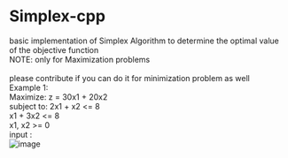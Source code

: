# Simplex-cpp
basic implementation of Simplex Algorithm to determine the optimal value of the objective function\
NOTE: only for Maximization problems\
\
please contribute if you can do it for minimization problem as well\
Example 1:\
Maximize: z = 30x1 + 20x2\
subject to: 2x1 + x2 <= 8\
            x1 + 3x2 <= 8\
            x1, x2 >= 0\
input :\
![image](https://user-images.githubusercontent.com/123622678/225083078-37f2aca3-9f3f-477d-aa62-a8e93be27e8b.png)



